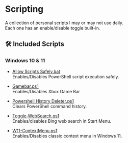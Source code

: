 # Scripting
A collection of personal scripts I may or may not use daily.  
Each one has an enable/disable toggle built-in.

## 🛠️ Included Scripts
### Windows 10 & 11

- [Allow Scripts Safely.bat](./Windows%2010%20&%2011/Allow%20Scripts%20Safely.bat)  
  Enables/Disables PowerShell script execution safely.

- [Gamebar.ps1](./Windows%2010%20&%2011/Gamebar.ps1)  
  Enables/Disables Xbox Game Bar

- [Powershell History Deleter.ps1](./Windows%2010%20&%2011/Powershell%20History%20Deleter.ps1)  
  Clears PowerShell command history.

- [Toggle-WebSearch.ps1](./Windows%2010%20&%2011/Toggle-WebSearch.ps1)  
  Enables/disables Bing web search in Start Menu.

- [W11-ContextMenu.ps1](./Windows%2010%20&%2011/W11-ContextMenu.ps1)  
  Enables/Disables classic context menu in Windows 11.
